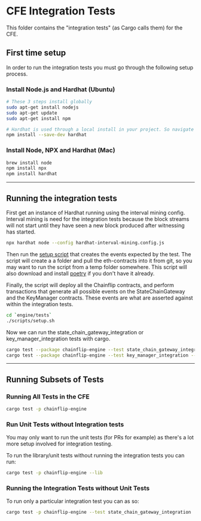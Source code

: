 # CFE Integration Tests

This folder contains the "integration tests" (as Cargo calls them) for the CFE.

## First time setup

In order to run the integration tests you must go through the following setup process.

### Install Node.js and Hardhat (Ubuntu)

```sh
# These 3 steps install globally
sudo apt-get install nodejs
sudo apt-get update
sudo apt-get install npm

# Hardhat is used through a local install in your project. So navigate into the `eth-contracts` repo 
npm install --save-dev hardhat
```

### Install Node, NPX and Hardhat (Mac)

```sh
brew install node
npm install npx
npm install hardhat
```

--------

## Running the integration tests

First get an instance of Hardhat running using the interval mining config. Interval mining is need for the integration tests because the block streams will not start until they have seen a new block produced after witnessing has started.

```sh
npx hardhat node --config hardhat-interval-mining.config.js
```

Then run the [setup script](scripts/setup.sh) that creates the events expected by the test. The script will create a a folder and pull the eth-contracts into it from git, so you may want to run the script from a temp folder somewhere. This script will also download and install [poetry](https://github.com/python-poetry/poetry) if you don't have it already.

Finally, the script will deploy all the Chainflip contracts, and perform transactions that generate all possible events on the StateChainGateway and the KeyManager contracts. These events are what are asserted against within the integration tests.

```sh
cd `engine/tests`
./scripts/setup.sh
```

Now we can run the state_chain_gateway_integration or key_manager_integration tests with cargo.

```sh
cargo test --package chainflip-engine --test state_chain_gateway_integration --features integration-test -- test_all_state_chain_gateway_events --exact --nocapture
cargo test --package chainflip-engine --test key_manager_integration --features integration-test -- test_all_key_manager_events --exact --nocapture
```

--------

## Running Subsets of Tests

### Running All Tests in the CFE

```sh
cargo test -p chainflip-engine
```

### Run Unit Tests without Integration tests

You may only want to run the unit tests (for PRs for example) as there's a lot more setup involved for integration testing.

To run the library/unit tests without running the integration tests you can run:

```sh
cargo test -p chainflip-engine --lib
```

### Running the Integration Tests without Unit Tests

To run only a particular integration test you can as so:

```sh
cargo test -p chainflip-engine --test state_chain_gateway_integration
```
